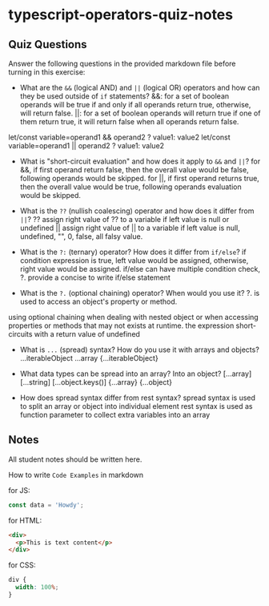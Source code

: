 # typescript-operators-quiz-notes

## Quiz Questions

Answer the following questions in the provided markdown file before turning in this exercise:

- What are the `&&` (logical AND) and `||` (logical OR) operators and how can they be used outside of `if` statements?
  &&: for a set of boolean operands will be true if and only if all operands return true, otherwise, will return false.
  ||: for a set of boolean operands will return true if one of them return true, it will return false when all operands return false.

let/const variable=operand1 && operand2 ? value1: value2
let/const variable=operand1 || operand2 ? value1: value2

- What is "short-circuit evaluation" and how does it apply to `&&` and `||`?
  for &&, if first operand return false, then the overall value would be false, following operands would be skipped.
  for ||, if first operand returns true, then the overall value would be true, following operands evaluation would be skipped.

- What is the `??` (nullish coalescing) operator and how does it differ from `||`?
  ?? assign right value of ?? to a variable if left value is null or undefined
  || assign right value of || to a variable if left value is null, undefined, "", 0, false, all falsy value.

- What is the `?:` (ternary) operator? How does it differ from `if/else`?
  if condition expression is true, left value would be assigned, otherwise, right value would be assigned.
  if/else can have multiple condition check,
  ?. provide a concise to write if/else statement

- What is the `?.` (optional chaining) operator? When would you use it?
  ?. is used to access an object's property or method.

using optional chaining when dealing with nested object or when accessing properties or methods that may not exists at runtime.
the expression short-circuits with a return value of undefined

- What is `...` (spread) syntax? How do you use it with arrays and objects?
  ...iterableObject
  ...array
  {...iterableObject}

- What data types can be spread into an array? Into an object?
  [...array]
  [...string]
  [...object.keys()]
  {...array}
  {...object}

- How does spread syntax differ from rest syntax?
  spread syntax is used to split an array or object into individual element
  rest syntax is used as function parameter to collect extra variables into an array

## Notes

All student notes should be written here.

How to write `Code Examples` in markdown

for JS:

```js
const data = 'Howdy';
```

for HTML:

```html
<div>
  <p>This is text content</p>
</div>
```

for CSS:

```css
div {
  width: 100%;
}
```
